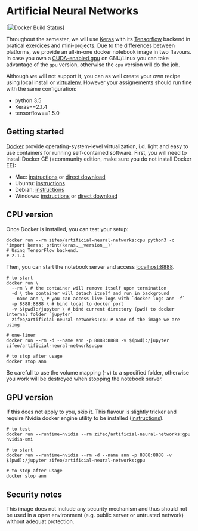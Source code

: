 # Artificial Neural Networks

[![Docker Build Status](https://img.shields.io/docker/build/zifeo/artificial-neural-networks.svg)]

Throughout the semester, we will use [Keras](https://keras.io) with its [Tensorflow](https://www.tensorflow.org) backend in pratical exercices and mini-projects.
Due to the differences between platforms, we provide an all-in-one docker notebook image in two flavours.
In case you own a [CUDA-enabled gpu](https://developer.nvidia.com/cuda-gpus) on GNU/Linux you can take advantage of the `gpu` version, otherwise the `cpu` version will do the job.

Although we will not support it, you can as well create your own recipe using local install or [virtualenv](https://virtualenv.pypa.io/en/stable/).
However your assignements should run fine with the same configuration:

- python 3.5
- Keras==2.1.4
- tensorflow==1.5.0 

## Getting started

[Docker](https://www.docker.com) provide operating-system-level virtualization, i.d. light and easy to use containers for running self-contained software.
First, you will need to install Docker CE (=community edition, make sure you do not install Docker EE):

- Mac: [instructions](https://docs.docker.com/docker-for-mac/install/) or [direct download](https://download.docker.com/mac/stable/Docker.dmg)
- Ubuntu: [instructions](https://docs.docker.com/install/linux/docker-ce/ubuntu/)
- Debian: [instructions](https://docs.docker.com/install/linux/docker-ce/debian/)
- Windows: [instructions](https://docs.docker.com/docker-for-windows/install/) or [direct download](https://download.docker.com/win/stable/Docker%20for%20Windows%20Installer.exe)

## CPU version

Once Docker is installed, you can test your setup:

```shell
docker run --rm zifeo/artificial-neural-networks:cpu python3 -c 'import keras; print(keras.__version__)'
# Using TensorFlow backend.
# 2.1.4
```

Then, you can start the notebook server and access [localhost:8888](http://localhost:8888).

```shell
# to start
docker run \
  --rm \ # the container will remove itself upon termination
  -d \ the container will detach itself and run in background
  --name ann \ # you can access live logs with `docker logs ann -f`
  -p 8888:8888 \ # bind local to docker port
  -v $(pwd):/jupyter \ # bind current directory (pwd) to docker internal folder `jupyter`
  zifeo/artificial-neural-networks:cpu # name of the image we are using

# one-liner
docker run --rm -d --name ann -p 8888:8888 -v $(pwd):/jupyter zifeo/artificial-neural-networks:cpu 

# to stop after usage
docker stop ann
```

Be carefull to use the volume mapping (-v) to a specified folder, otherwise you work will be destroyed when stopping the notebook server.

## GPU version

If this does not apply to you, skip it.
This flavour is slightly tricker and require Nvidia docker engine utility to be installed ([instructions](https://github.com/NVIDIA/nvidia-docker)).

```shell
# to test
docker run --runtime=nvidia --rm zifeo/artificial-neural-networks:gpu nvidia-smi

# to start
docker run --runtime=nvidia --rm -d --name ann -p 8888:8888 -v $(pwd):/jupyter zifeo/artificial-neural-networks:gpu

# to stop after usage
docker stop ann
```

## Security notes

This image does not include any security mechanism and thus should not be used in a open environment (e.g. public server or untrusted network) without adequat protection.


